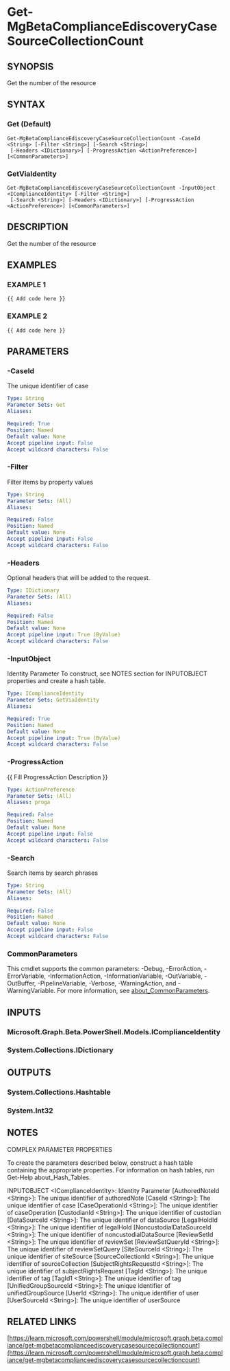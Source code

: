 ﻿---
external help file: Microsoft.Graph.Beta.Compliance-help.xml
Module Name: Microsoft.Graph.Beta.Compliance
online version: https://learn.microsoft.com/powershell/module/microsoft.graph.beta.compliance/get-mgbetacomplianceediscoverycasesourcecollectioncount
schema: 2.0.0
---

# Get-MgBetaComplianceEdiscoveryCaseSourceCollectionCount

## SYNOPSIS
Get the number of the resource

## SYNTAX

### Get (Default)
```
Get-MgBetaComplianceEdiscoveryCaseSourceCollectionCount -CaseId <String> [-Filter <String>] [-Search <String>]
 [-Headers <IDictionary>] [-ProgressAction <ActionPreference>] [<CommonParameters>]
```

### GetViaIdentity
```
Get-MgBetaComplianceEdiscoveryCaseSourceCollectionCount -InputObject <IComplianceIdentity> [-Filter <String>]
 [-Search <String>] [-Headers <IDictionary>] [-ProgressAction <ActionPreference>] [<CommonParameters>]
```

## DESCRIPTION
Get the number of the resource

## EXAMPLES

### EXAMPLE 1
```
{{ Add code here }}
```

### EXAMPLE 2
```
{{ Add code here }}
```

## PARAMETERS

### -CaseId
The unique identifier of case

```yaml
Type: String
Parameter Sets: Get
Aliases:

Required: True
Position: Named
Default value: None
Accept pipeline input: False
Accept wildcard characters: False
```

### -Filter
Filter items by property values

```yaml
Type: String
Parameter Sets: (All)
Aliases:

Required: False
Position: Named
Default value: None
Accept pipeline input: False
Accept wildcard characters: False
```

### -Headers
Optional headers that will be added to the request.

```yaml
Type: IDictionary
Parameter Sets: (All)
Aliases:

Required: False
Position: Named
Default value: None
Accept pipeline input: True (ByValue)
Accept wildcard characters: False
```

### -InputObject
Identity Parameter
To construct, see NOTES section for INPUTOBJECT properties and create a hash table.

```yaml
Type: IComplianceIdentity
Parameter Sets: GetViaIdentity
Aliases:

Required: True
Position: Named
Default value: None
Accept pipeline input: True (ByValue)
Accept wildcard characters: False
```

### -ProgressAction
{{ Fill ProgressAction Description }}

```yaml
Type: ActionPreference
Parameter Sets: (All)
Aliases: proga

Required: False
Position: Named
Default value: None
Accept pipeline input: False
Accept wildcard characters: False
```

### -Search
Search items by search phrases

```yaml
Type: String
Parameter Sets: (All)
Aliases:

Required: False
Position: Named
Default value: None
Accept pipeline input: False
Accept wildcard characters: False
```

### CommonParameters
This cmdlet supports the common parameters: -Debug, -ErrorAction, -ErrorVariable, -InformationAction, -InformationVariable, -OutVariable, -OutBuffer, -PipelineVariable, -Verbose, -WarningAction, and -WarningVariable. For more information, see [about_CommonParameters](http://go.microsoft.com/fwlink/?LinkID=113216).

## INPUTS

### Microsoft.Graph.Beta.PowerShell.Models.IComplianceIdentity
### System.Collections.IDictionary
## OUTPUTS

### System.Collections.Hashtable
### System.Int32
## NOTES
COMPLEX PARAMETER PROPERTIES

To create the parameters described below, construct a hash table containing the appropriate properties.
For information on hash tables, run Get-Help about_Hash_Tables.

INPUTOBJECT \<IComplianceIdentity\>: Identity Parameter
  \[AuthoredNoteId \<String\>\]: The unique identifier of authoredNote
  \[CaseId \<String\>\]: The unique identifier of case
  \[CaseOperationId \<String\>\]: The unique identifier of caseOperation
  \[CustodianId \<String\>\]: The unique identifier of custodian
  \[DataSourceId \<String\>\]: The unique identifier of dataSource
  \[LegalHoldId \<String\>\]: The unique identifier of legalHold
  \[NoncustodialDataSourceId \<String\>\]: The unique identifier of noncustodialDataSource
  \[ReviewSetId \<String\>\]: The unique identifier of reviewSet
  \[ReviewSetQueryId \<String\>\]: The unique identifier of reviewSetQuery
  \[SiteSourceId \<String\>\]: The unique identifier of siteSource
  \[SourceCollectionId \<String\>\]: The unique identifier of sourceCollection
  \[SubjectRightsRequestId \<String\>\]: The unique identifier of subjectRightsRequest
  \[TagId \<String\>\]: The unique identifier of tag
  \[TagId1 \<String\>\]: The unique identifier of tag
  \[UnifiedGroupSourceId \<String\>\]: The unique identifier of unifiedGroupSource
  \[UserId \<String\>\]: The unique identifier of user
  \[UserSourceId \<String\>\]: The unique identifier of userSource

## RELATED LINKS

[https://learn.microsoft.com/powershell/module/microsoft.graph.beta.compliance/get-mgbetacomplianceediscoverycasesourcecollectioncount](https://learn.microsoft.com/powershell/module/microsoft.graph.beta.compliance/get-mgbetacomplianceediscoverycasesourcecollectioncount)

